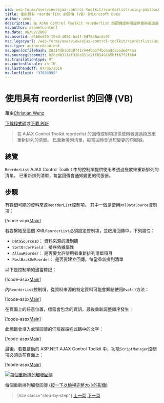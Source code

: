 ```yaml
---
uid: web-forms/overview/ajax-control-toolkit/reorderlist/using-postbacks-with-reorderlist-vb
title: 使用具有 reorderlist 的回傳 (VB) |Microsoft Docs
author: wenz
description: 在 AJAX Control Toolkit reorderlist 的回傳控制項提供使用者透過拖放來重新排列的清單。 已重新排列清單，每當 po...
ms.author: aspnetcontent
ms.date: 06/02/2008
ms.assetid: e5b6ed70-19ed-4024-ba4f-6d78e8acdc0f
msc.legacyurl: /web-forms/overview/ajax-control-toolkit/reorderlist/using-postbacks-with-reorderlist-vb
msc.type: authoredcontent
ms.openlocfilehash: 20214db1c038f417944bd374bdaa8ce55d6d44aa
ms.sourcegitcommit: b28cd0313af316c051c2ff8549865bff67f2fbb4
ms.translationtype: MT
ms.contentlocale: zh-TW
ms.lasthandoff: 07/05/2018
ms.locfileid: "37838995"
---
```

<a name="using-postbacks-with-reorderlist-vb"></a>使用具有 reorderlist 的回傳 (VB)
====================
藉由[Christian Wenz](https://github.com/wenz)

[下載程式碼](http://download.microsoft.com/download/9/3/f/93f8daea-bebd-4821-833b-95205389c7d0/ReorderList4.vb.zip)或[下載 PDF](http://download.microsoft.com/download/2/d/c/2dc10e34-6983-41d4-9c08-f78f5387d32b/reorderlist4VB.pdf)

> 在 AJAX Control Toolkit reorderlist 的回傳控制項提供使用者透過拖放來重新排列的清單。 已重新排列清單，每當回傳會通知變更的伺服器。


## <a name="overview"></a>總覽

`ReorderList` AJAX Control Toolkit 中的控制項提供使用者透過拖放來重新排列的清單。 已重新排列清單，每當回傳會通知變更的伺服器。

## <a name="steps"></a>步驟

有數個可能的資料來源`ReorderList`控制項。 其中一個是使用`XmlDataSource`控制項：

[!code-aspx[Main](using-postbacks-with-reorderlist-vb/samples/sample1.aspx)]

若要繫結至這個 XML`ReorderList`必須設定控制項，並啟用回傳中，下列屬性：

- `DataSourceID`： 資料來源的識別碼
- `SortOrderField`： 排序依據屬性
- `AllowReorder`： 是否要允許使用者重新排列清單項目
- `PostBackOnReorder`： 是否要建立回傳，每當重新排列清單

以下是控制項的適當標記：

[!code-aspx[Main](using-postbacks-with-reorderlist-vb/samples/sample2.aspx)]

內`ReorderList`控制項，從資料來源的特定資料可能會繫結使用`Eval()`方法：

[!code-aspx[Main](using-postbacks-with-reorderlist-vb/samples/sample3.aspx)]

在頁面上的任意位置，標籤會包含的資訊，最後重新調整順序發生：

[!code-aspx[Main](using-postbacks-with-reorderlist-vb/samples/sample4.aspx)]

此標籤會填入處理回傳的伺服器端程式碼中的文字：

[!code-aspx[Main](using-postbacks-with-reorderlist-vb/samples/sample5.aspx)]

最後，若要啟動的 ASP.NET AJAX Control Toolkit 中，功能`ScriptManager`控制項必須放在頁面上：

[!code-aspx[Main](using-postbacks-with-reorderlist-vb/samples/sample6.aspx)]


[![每個重新排列觸發回傳](using-postbacks-with-reorderlist-vb/_static/image2.png)](using-postbacks-with-reorderlist-vb/_static/image1.png)

每個重新排列觸發回傳 ([按一下以檢視完整大小的影像](using-postbacks-with-reorderlist-vb/_static/image3.png))

> [!div class="step-by-step"]
> [上一頁](drag-and-drop-via-reorderlist-cs.md)
> [下一頁](drag-and-drop-via-reorderlist-vb.md)
